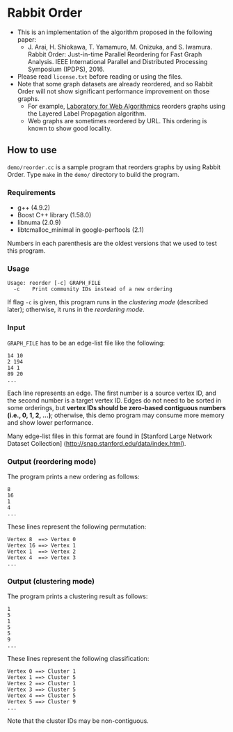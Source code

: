 Rabbit Order
============

- This is an implementation of the algorithm proposed in the following paper:
    - J. Arai, H. Shiokawa, T. Yamamuro, M. Onizuka, and S. Iwamura.
      Rabbit Order: Just-in-time Parallel Reordering for Fast Graph Analysis.
      IEEE International Parallel and Distributed Processing Symposium (IPDPS),
      2016.
- Please read `license.txt` before reading or using the files.
- Note that some graph datasets are already reordered, and so Rabbit Order will
  not show significant performance improvement on those graphs.
    - For example, [Laboratory for Web Algorithmics](http://law.di.unimi.it/)
      reorders graphs using the Layered Label Propagation algorithm.
    - Web graphs are sometimes reordered by URL. This ordering is known to show
      good locality.


How to use
----------

`demo/reorder.cc` is a sample program that reorders graphs by using Rabbit
Order.
Type `make` in the `demo/` directory to build the program.

### Requirements

- g++ (4.9.2)
- Boost C++ library (1.58.0)
- libnuma (2.0.9)
- libtcmalloc\_minimal in google-perftools (2.1)

Numbers in each parenthesis are the oldest versions that we used to test this
program.

### Usage

    Usage: reorder [-c] GRAPH_FILE
      -c    Print community IDs instead of a new ordering

If flag `-c` is given, this program runs in the *clustering mode*
(described later); otherwise, it runs in the *reordering mode*.

### Input

`GRAPH_FILE` has to be an edge-list file like the following:

    14 10
    2 194
    14 1
    89 20
    ...

Each line represents an edge.
The first number is a source vertex ID, and the second number is a target
vertex ID.
Edges do not need to be sorted in some orderings, but **vertex IDs should be
zero-based contiguous numbers (i.e., 0, 1, 2, ...)**; otherwise, this demo
program may consume more memory and show lower performance.

Many edge-list files in this format are found in
[Stanford Large Network Dataset Collection] (http://snap.stanford.edu/data/index.html).

### Output (reordering mode)

The program prints a new ordering as follows:

    8
    16
    1
    4
    ...

These lines represent the following permutation:

    Vertex 8  ==> Vertex 0
    Vertex 16 ==> Vertex 1
    Vertex 1  ==> Vertex 2
    Vertex 4  ==> Vertex 3
    ...

### Output (clustering mode)

The program prints a clustering result as follows:

    1
    5
    1
    5
    5
    9
    ...

These lines represent the following classification:

    Vertex 0 ==> Cluster 1
    Vertex 1 ==> Cluster 5
    Vertex 2 ==> Cluster 1
    Vertex 3 ==> Cluster 5
    Vertex 4 ==> Cluster 5
    Vertex 5 ==> Cluster 9
    ...

Note that the cluster IDs may be non-contiguous.

